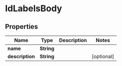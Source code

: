 

# IdLabelsBody

## Properties

Name | Type | Description | Notes
------------ | ------------- | ------------- | -------------
**name** | **String** |  | 
**description** | **String** |  |  [optional]



